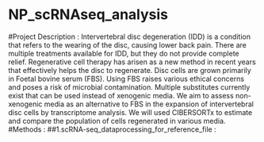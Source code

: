 # NP_scRNAseq_analysis
#Project Description : Intervertebral disc degeneration (IDD) is a condition that refers to the wearing of the disc, causing lower back pain. There are multiple treatments available for IDD, but they do not provide complete relief. Regenerative cell therapy has arisen as a new method in recent years that effectively helps the disc to regenerate. Disc cells are grown primarily in Foetal bovine serum (FBS). Using FBS raises various ethical concerns and poses a risk of microbial contamination. Multiple substitutes currently exist that can be used instead of xenogenic media. We aim to assess non-xenogenic media as an alternative to FBS in the expansion of intervertebral disc cells by transcriptome analysis. We will used CIBERSORTx to estimate and compare the population of cells regenerated in various media.  
#Methods : 
##1.scRNA-seq_dataprocessing_for_reference_file :  
